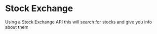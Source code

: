 # Stock Exchange
 Using a Stock Exchange API this will search for stocks and give you info about them
